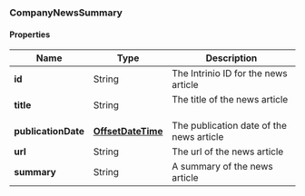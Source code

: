 
[//]: # (CLASS:CompanyNewsSummary)

[//]: # (KIND:object)

### CompanyNewsSummary

#### Properties

[//]: # (START_DEFINITION)

Name | Type | Description
------------ | ------------- | -------------
**id** | String | The Intrinio ID for the news article &nbsp;
**title** | String | The title of the news article &nbsp;
**publicationDate** | [**OffsetDateTime**](OffsetDateTime.md) | The publication date of the news article &nbsp;
**url** | String | The url of the news article &nbsp;
**summary** | String | A summary of the news article &nbsp;

[//]: # (END_DEFINITION)


[//]: # (CONTAINED_CLASS:OffsetDateTime)





